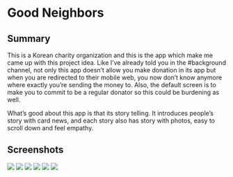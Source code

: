 # Good Neighbors

## Summary
This is a Korean charity organization and this is the app which make me came up with this project idea.
Like I’ve already told you in the #background channel, not only this app doesn’t allow you make donation in its app but when you are redirected to their mobile web, you now don’t know anymore where exactly you’re sending the money to. Also, the default screen is to make you to commit to be a regular donator so this could be burdening as well. 

What’s good about this app is that its story telling. 
It introduces people’s story with card news, and each story also has story with photos, easy to scroll down and feel empathy.

## Screenshots
![](./img/goodneighbors01.PNG)
![](./img/goodneighbors02.PNG)
![](./img/goodneighbors03.PNG)
![](./img/goodneighbors04.PNG)
![](./img/goodneighbors05.PNG)
![](./img/goodneighbors06.PNG)